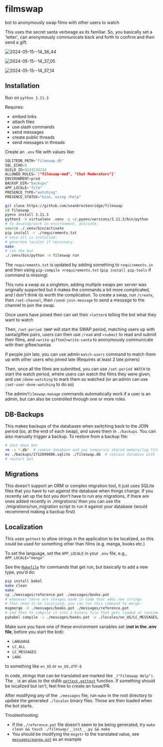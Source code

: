 # filmswap

bot to anonymously swap films with other users to watch

This uses the secret santa verbeage as its familiar. So, you basically set a 'letter', can anonymously communicate back and forth to confirm and then send a gift.

![2024-05-15--14_36_44](https://github.com/seanbreckenridge/filmswap/assets/7804791/aa3c2ce7-1a08-4f02-a9c7-3e0ace374c6e)

![2024-05-15--14_37_05](https://github.com/seanbreckenridge/filmswap/assets/7804791/f38537ed-ccc1-4b7a-85cb-419d80dc01e1)

![2024-05-15--14_37_14](https://github.com/seanbreckenridge/filmswap/assets/7804791/526edaf0-bd70-472a-8634-7ac5b672cc83)

## Installation

Run on `python 3.11.3`

Requires:

- embed links
- attach files
- use slash commands
- send messages
- create public threads
- send messages in threads

Create an `.env` file with values like:

```c
SQLITEDB_PATH="filmswap.db"
SQL_ECHO=0
GUILD_ID=9243234234
ALLOWED_ROLES='["filmswap-mod", "Chat Moderators"]'
ENVIRONMENT=prod
BACKUP_DIR="backups"
APP_LOCALE="film"
PRESENCE_TYPE="watching"
PRESENCE_STATUS="kino, using /help"
```

```bash
git clone https://github.com/seanbreckenridge/filmswap
cd filmswap
pyenv install 3.11.3
python3 -m virtualenv .venv -p ~/.pyenv/versions/3.11.3/bin/python
# to develop/work in environment, activate:
source ./.venv/bin/activate
pip install -r ./requirements.txt
# once all is installed:
# generate locales if necessary:
make
# run the bot
./.venv/bin/python -m filmswap run
```

The `requirements.txt` is updated by adding something to `requirements.in` and then using `pip-compile >requirements.txt` (`pip install pip-tools` if command is missing)

This runs a swap as a singleton, adding multiple swaps per server was originally supported but it makes the commands a bit more complicated, and I don't think its worth the complication.
To create a swap, run `/create`, then `/set-channel`, then `/send-join-message` to send a message to the channel to join the swap.

Once users have joined then can set their `>letter`s telling the bot what they want to watch

Then, `/set-period SWAP` will start the SWAP period, matching users up with santa/giftee pairs, users can then use `/read` and `>submit` to read and submit their films, and `>write-giftee`/`>write-santa` to anonymously communicate with their giftee/santas

If people join late, you can use admin `match-users` command to match them up with other users who joined late (Requires at least 2 late joiners)

Then, once all the films are submitted, you can use `/set-period WATCH` to start the watch period, where users can watch the films they were given, and use `/done-watching` to mark them as watched (or an admin can use `/set-user-done-watching` to do so)

The admin/`filmswap-manage` commands automatically work if a user is an admin, but can also be controlled through one or more roles

## DB-Backups

This makes backups of the databases when switching back to the JOIN period (so, at the end of each swap), and saves them in `./backups`. You can also manually trigger a backup. To restore from a backup file:

```bash
# shut down bot
rm -v *.db*  # remove database and any temporary shared memory/log files for the db
mv ./backups/1712699606.sqlite ./filmswap.db  # replace database with the newest file
# restart bot
```

## Migrations

This doesn't support an ORM or complex migration tool, it just uses SQLite files that you have to run against the database when things change. If you recently set up the bot you don't have to run any migrations, if there are ones added recently in ./migrations/ then you can use the ./migrations/run_migration script to run it against your database (would recommend making a backup first)

## Localization

This uses `gettext` to allow strings in the application to be localized, so this could be used for something other than films (e.g. manga, books etc.)

To set the language, set the `APP_LOCALE` in your `.env` file, e.g., `APP_LOCALE="manga"`

See the [`Makefile`](./Makefile) for commands that get run, but basically to add a new type, you'd do:

```bash
pip install babel
make clean
make
cp ./messages/reference.pot ./messages/books.pot
# whenever there are changes made in code that adds new strings
# that need to be localized, you can run this command to merge:
msgmerge -U ./messages/books.pot ./messages/reference.pot
# and then to compile it into a binary file that gets loaded at runtime:
pybabel compile -i ./messages/books.pot -o ./locales/en_US/LC_MESSAGES/books.mo
```

Make sure you have one of these environment variables set (**not in the .env file**, before you start the bot):

- `LANGUAGE`
- `LC_ALL`
- `LC_MESSAGES`
- `LANG`

to something like `en_US` or `en_US.UTF-8`

In code, strings that can be translated are marked like `_("Filmswap Help")`. The `_` is an alias to the stdlib [`gettext.gettext`](https://docs.python.org/3/library/gettext.html) function. If something should be localized but isn't, feel free to create an Issue/PR.

After modifying any of the `./messages` file, run `make` in the root directory to update the generated `./locales` binary files. Those are then loaded when the bot starts.

Troubleshooting:

- If the `./reference.pot` file doesn't seem to be being generated, try `make clean && touch ./filmswap/__init__.py && make`
- You should be modifying the `msgstr` to the translated value, see [`messages/manga.pot`](./messages/manga.pot) as an example
